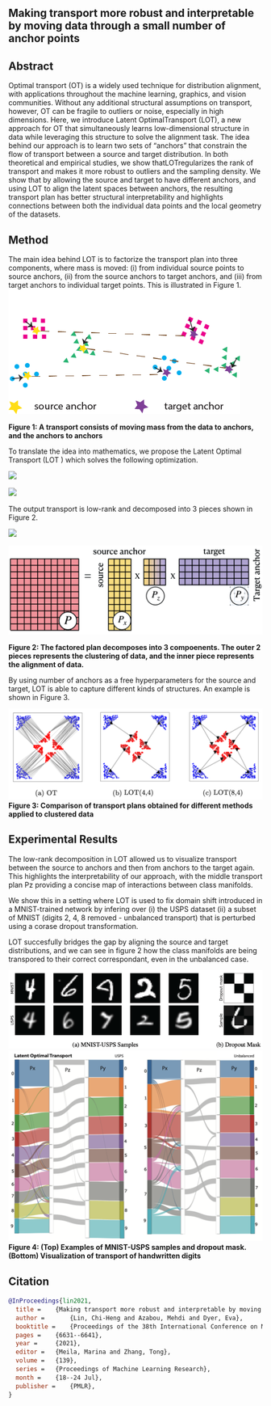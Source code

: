 ## Making transport more robust and interpretable by moving data through a small number of anchor points

## Abstract
Optimal transport (OT) is a widely used technique for distribution alignment, with applications throughout the machine learning, graphics, and vision communities. Without any additional structural assumptions on transport, however, OT can be fragile to outliers or noise, especially in high dimensions. Here, we introduce Latent OptimalTransport (LOT), a new approach for OT that simultaneously learns low-dimensional structure in data while leveraging this structure to solve the alignment task.  The idea behind our approach is to learn two sets of “anchors” that constrain the flow of transport between a source and target distribution. In both theoretical and empirical studies, we show thatLOTregularizes the rank of transport and makes it more robust to outliers and the sampling density. We show that by allowing the source and target to have different anchors, and using LOT to align the latent spaces between anchors,  the resulting transport plan has better structural interpretability and highlights connections between both the individual data points and the local geometry of the datasets.

## Method
The main idea behind LOT is to factorize the transport plan into three components, where mass is moved: (i) from individual source points to source anchors, (ii) from the source anchors to target anchors, and (iii) from target anchors to individual target points. This is illustrated in Figure 1.
![](imgs/illus.png)

**Figure 1: A transport consists of moving mass from the data to anchors, and the anchors to anchors**

To translate the idea into mathematics, we propose the Latent Optimal Transport (LOT ) which solves the following optimization.

![](https://latex.codecogs.com/svg.latex?\min_{\mathbf{P},z}\langle&space;\mathbf{P}_x,\mathbf{C}_x\rangle&space;&plus;&space;\langle&space;\mathbf{P}_z,\mathbf{C}_z\rangle&space;&plus;&space;\langle&space;\mathbf{P}_y,\mathbf{C}_y\rangle)

![](https://latex.codecogs.com/svg.latex?s.t.~\mathbf{P}_x1=\mu,~\mathbf{P}^T_y1=\nu,~\mathbf{P}^T_x1=z_x,~\mathbf{P}_y1=z_y,~\mathbf{P}_z1=z_x,~\mathbf{P}^T_z1=z_y)

The output transport is low-rank and decomposed into 3 pieces shown in Figure 2.

![](https://latex.codecogs.com/svg.latex?\mathbf{P}=\mathbf{P}_{x}%20\operatorname{diag}\left(\mathbf{u}_{z}^{-1}\right)%20\mathbf{P}_{z}%20\operatorname{diag}\left(\mathbf{v}_{z}^{-1}\right)%20\mathbf{P}_{y})

![](imgs/lott.png)

**Figure 2: The factored plan decomposes into 3 compoenents. The outer 2 pieces represents the clustering of data, and the inner piece represents the alignment of data.**

By using number of anchors as a free hyperparameters for the source and target, LOT is able to capture different kinds of structures. An example is shown in Figure 3.

![](imgs/figure1_red.png)
**Figure 3: Comparison of transport plans obtained for different methods applied to clustered data**

## Experimental Results
The low-rank decomposition in LOT allowed us to visualize transport between the source to anchors and then from anchors to the target again. This highlights the interpretability of our approach, with the middle transport plan Pz providing a concise map of interactions between class manifolds. 

We show this in a setting where LOT is used to fix domain shift introduced in a MNIST-trained network by infering over (i) the USPS dataset (ii) a subset of MNIST (digits 2, 4, 8 removed - unbalanced transport) that is perturbed using a corase dropout transformation.

LOT succesfully bridges the gap by aligning the source and target distributions, and we can see in figure 2 how the class manifolds are being transpored to their correct correspondant, even in the unbalanced case.


![](imgs/minist.png)
![](imgs/figure2.png)
**Figure 4: (Top) Examples of MNIST-USPS samples and dropout mask. (Bottom) Visualization of transport of handwritten digits**

## Citation

```bibtex
@InProceedings{lin2021,
  title = 	 {Making transport more robust and interpretable by moving data through a small number of anchor points},
  author =       {Lin, Chi-Heng and Azabou, Mehdi and Dyer, Eva},
  booktitle = 	 {Proceedings of the 38th International Conference on Machine Learning},
  pages = 	 {6631--6641},
  year = 	 {2021},
  editor = 	 {Meila, Marina and Zhang, Tong},
  volume = 	 {139},
  series = 	 {Proceedings of Machine Learning Research},
  month = 	 {18--24 Jul},
  publisher =    {PMLR},
}
```
